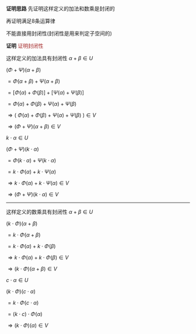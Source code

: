 **证明思路**
先证明这样定义的加法和数乘是封闭的

再证明满足8条运算律

不能直接用封闭性(封闭性是用来判定子空间的)

**证明**
<font color=brown>证明封闭性</font>

这样定义的加法具有封闭性
$\alpha+\beta\in U$

$(\Phi+\Psi)(\alpha+\beta)$

$=\Phi(\alpha+\beta)+\Psi(\alpha+\beta)$

$=[\Phi(\alpha)+\Phi(\beta)]
+[\Psi(\alpha)+\Psi(\beta)]$

$=\Phi(\alpha)+\Phi(\beta)
+\Psi(\alpha)+\Psi(\beta)$

$\Rightarrow(\ \Phi(\alpha)+\Phi(\beta)
+\Psi(\alpha)+\Psi(\beta)\ )\in V$

$\Rightarrow(\Phi+\Psi)(\alpha+\beta)\in V$

$k\cdot\alpha\in U$

$(\Phi+\Psi)(k\cdot\alpha)$

$=\Phi(k\cdot\alpha)+\Psi(k\cdot\alpha)$

$=k\cdot\Phi(\alpha)+k\cdot\Psi(\alpha)$

$\Rightarrow
k\cdot\Phi(\alpha)+k\cdot\Psi(\alpha)\in V$

$\Rightarrow(\Phi+\Psi)(k\cdot\alpha)\in V$

---
这样定义的数乘具有封闭性
$\alpha+\beta\in U$

$(k\cdot\Phi)(\alpha+\beta)$

$=k\cdot\Phi(\alpha+\beta)$

$=k\cdot\Phi(\alpha)+k\cdot\Phi(\beta)$

$\Rightarrow
k\cdot\Phi(\alpha)+k\cdot\Phi(\beta)\in V$

$\Rightarrow
(k\cdot\Phi)(\alpha+\beta)\in V$

$c\cdot\alpha\in U$

$(k\cdot\Phi)(c\cdot\alpha)$

$=k\cdot\Phi(c\cdot\alpha)$

$=(k\cdot c)\cdot\Phi(\alpha)$

$\Rightarrow(k\cdot\Phi)(\alpha)\in V$
